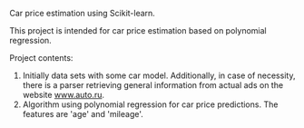 Car price estimation using Scikit-learn.

This project is intended for car price estimation based on polynomial regression. 

Project contents: 
1. Initially data sets with some car model. Additionally, in case of necessity, there is a parser retrieving general information from actual ads on the website www.auto.ru. 
2. Algorithm using polynomial regression for car price predictions. The features are 'age' and 'mileage'. 
